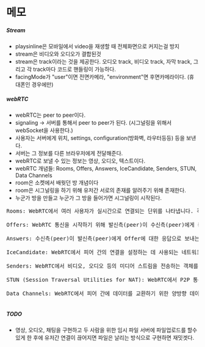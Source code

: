 # 메모

##### Stream

- playsinline은 모바일에서 video을 재생할 때 전체화면으로 커지는걸 방지
- stream은 비디오와 오디오가 결합된것
- stream은 track이라는 것을 제공한다. 오디오 track, 비디오 track, 자막 track, 그리고 각 track마다 코드로 핸들링이 가능하다.
- facingMode가 "user"이면 전면카메라, "environment"면 후면카메라이다. (휴대폰인 경우에만)

##### webRTC

- webRTC는 peer to peer이다.
- signaling -> 서버를 통해서 peer to peer가 된다. (시그널링을 위해서 webSocket을 사용한다.)
- 사용자는 서버에게 위치, settings, configuration(방화벽, 라우터등등) 등을 보낸다.
- 서버는 그 정보를 다른 브라우저에게 전달해준다.
- webRTC로 보낼 수 있는 정보는 영상, 오디오, 텍스트이다.
- webRTC 개념들: Rooms, Offers, Answers, IceCandidate, Senders, STUN, Data Channels
- room은 소켓에서 배웟던 방 개념이다
- room은 시그널링을 하기 위해 유저간 서로의 존재를 알려주기 위해 존재한다.
- 누군가 방을 만들고 누군가 그 방을 들어가면 시그널링이 시작된다.

<pre>
Rooms: WebRTC에서 여러 사용자가 실시간으로 연결되는 단위를 나타냅니다. 각 방(Room)은 특정 주제 또는 목적에 따라 사용자들이 모여 있는 공간으로 생각할 수 있습니다. 방을 통해 특정 그룹 간의 통신을 구성할 수 있습니다.

Offers: WebRTC 통신을 시작하기 위해 발신측(peer)이 수신측(peer)에게 통신을 시작하고자 하는 의도와 기능(비디오, 오디오 등)에 대한 제안을 보내는 메시지입니다.

Answers: 수신측(peer)이 발신측(peer)에게 Offer에 대한 응답으로 보내는 메시지입니다. Offer에서 제안된 기능을 수락하거나 추가 제안을 할 수 있습니다.

IceCandidate: WebRTC에서 피어 간의 연결을 설정하는 데 사용되는 네트워크 정보입니다. 브라우저들은 서로의 주소 및 포트 정보를 수집하고 교환하여 연결을 수립하게 됩니다.

Senders: WebRTC에서 비디오, 오디오 등의 미디어 스트림을 전송하는 객체를 나타냅니다. Senders를 사용하여 미디어 스트림을 다른 피어에게 전송합니다.

STUN (Session Traversal Utilities for NAT): WebRTC에서 P2P 통신을 위해 사용되는 네트워크 주소 변환(NAT)과 방화벽 트래버설을 지원하는 서버입니다. 이 서버를 통해 브라우저는 자신의 공인 IP 주소와 포트를 확인하여 연결을 수립하는데 도움을 받습니다.

Data Channels: WebRTC에서 피어 간에 데이터를 교환하기 위한 양방향 데이터 채널을 말합니다. Data Channels은 비디오/오디오 스트림과는 별도로 사용되며, 실시간 채팅이나 파일 전송과 같은 데이터 교환에 사용됩니다.

</pre>

##### TODO

- 영상, 오디오, 채팅을 구현하고 두 사람을 위한 임시 파일 서버에 파일업로드를 할수있게 한 후에
  유저간 연결이 끊어지면 파일은 날리는 방식으로 구현하면 재밋겟다.
